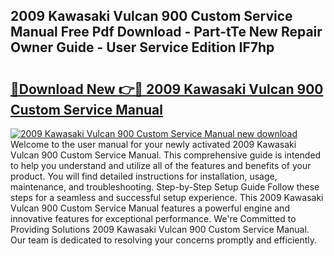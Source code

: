 ## 2009 Kawasaki Vulcan 900 Custom Service Manual Free Pdf Download - Part-tTe New Repair Owner Guide - User Service Edition IF7hp

# <h2><a href="http://bc23247.oget.top/?id=2009+Kawasaki+Vulcan+900+Custom+Service+Manual">🔗Download New 👉🔴 2009 Kawasaki Vulcan 900 Custom Service Manual</a></h2>

[![2009 Kawasaki Vulcan 900 Custom Service Manual new download](https://i.imgur.com/5g1atiW.png)](http://bc23247.oget.top/?id=2009+Kawasaki+Vulcan+900+Custom+Service+Manual)
Welcome to the user manual for your newly activated 2009 Kawasaki Vulcan 900 Custom Service Manual. This comprehensive guide is intended to help you understand and utilize all of the features and benefits of your product. You will find detailed instructions for installation, usage, maintenance, and troubleshooting. Step-by-Step Setup Guide Follow these steps for a seamless and successful setup experience. This 2009 Kawasaki Vulcan 900 Custom Service Manual features a powerful engine and innovative features for exceptional performance. We're Committed to Providing Solutions 2009 Kawasaki Vulcan 900 Custom Service Manual. Our team is dedicated to resolving your concerns promptly and efficiently.
